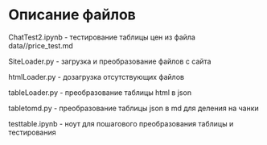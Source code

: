 # Описание файлов

ChatTest2.ipynb - тестирование таблицы цен из файла data//price_test.md

SiteLoader.py - загрузка и преобразование файлов с сайта

htmlLoader.py - дозагрузка отсутствующих файлов

tableLoader.py - преобразование таблицы html в json

tabletomd.py - преобразование таблицы json в md для деления на чанки

testtable.ipynb - ноут для пошагового преобразования таблицы и тестирования

